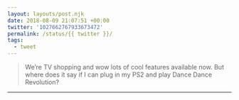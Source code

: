 ```yaml
---
layout: layouts/post.njk
date: 2018-08-09 21:07:51 +00:00
twitter: '1027662767933673472'
permalink: /status/{{ twitter }}/
tags: 
  - tweet
---
```


> We’re TV shopping and wow lots of cool features available now. But where does it say if I can plug in my PS2 and play Dance Dance Revolution?

---
